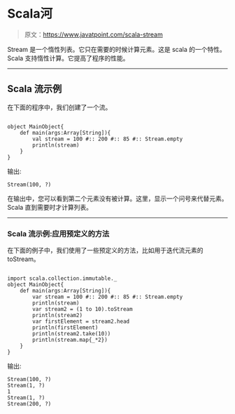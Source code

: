 # Scala河

> 原文：<https://www.javatpoint.com/scala-stream>

Stream 是一个惰性列表。它只在需要的时候计算元素。这是 scala 的一个特性。Scala 支持惰性计算。它提高了程序的性能。

* * *

## Scala 流示例

在下面的程序中，我们创建了一个流。

```

object MainObject{
    def main(args:Array[String]){
        val stream = 100 #:: 200 #:: 85 #:: Stream.empty
        println(stream)
    }
}

```

输出:

```
Stream(100, ?)

```

在输出中，您可以看到第二个元素没有被计算。这里，显示一个问号来代替元素。Scala 直到需要时才计算列表。

* * *

### Scala 流示例:应用预定义的方法

在下面的例子中，我们使用了一些预定义的方法，比如用于迭代流元素的 toStream。

```

import scala.collection.immutable._
object MainObject{
    def main(args:Array[String]){
        var stream = 100 #:: 200 #:: 85 #:: Stream.empty
        println(stream)
        var stream2 = (1 to 10).toStream
        println(stream2)
        var firstElement = stream2.head
        println(firstElement)
        println(stream2.take(10))
        println(stream.map{_*2})
    }
}

```

输出:

```
Stream(100, ?)
Stream(1, ?)
1
Stream(1, ?)
Stream(200, ?)

```